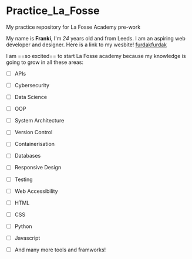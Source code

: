 # Practice_La_Fosse
My practice repository for La Fosse Academy pre-work

My name is **Franki**, I'm *24* years old and from Leeds.
I am an aspiring web developer and designer.
Here is a link to my wesbite! [furdakfurdak](https://francescalily.github.io/)

I am ==so excited== to start La Fosse academy because my knowledge is going to grow in all these areas:
- [ ] APIs
- [ ] Cybersecurity
- [ ] Data Science
- [ ] OOP
- [ ] System Architecture
- [ ] Version Control
- [ ] Containerisation
- [ ] Databases
- [ ] Responsive Design
- [ ] Testing
- [ ] Web Accessibility
- [ ] HTML
- [ ] CSS
- [ ] Python
- [ ] Javascript
- [ ] And many more tools and framworks!

